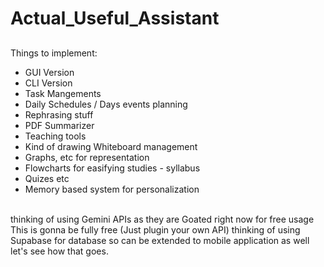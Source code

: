 # Actual_Useful_Assistant
##
Things to implement:
* GUI Version
* CLI Version
* Task Mangements
* Daily Schedules / Days events planning
* Rephrasing stuff
* PDF Summarizer
* Teaching tools
* Kind of drawing Whiteboard management
* Graphs, etc for representation
* Flowcharts for easifying studies - syllabus
* Quizes etc
* Memory based system for personalization
<br>
thinking of using Gemini APIs as they are Goated right now for free usage
This is gonna be fully free (Just plugin your own API)
thinking of using Supabase for database so can be extended to mobile application as well let's see how that goes.
